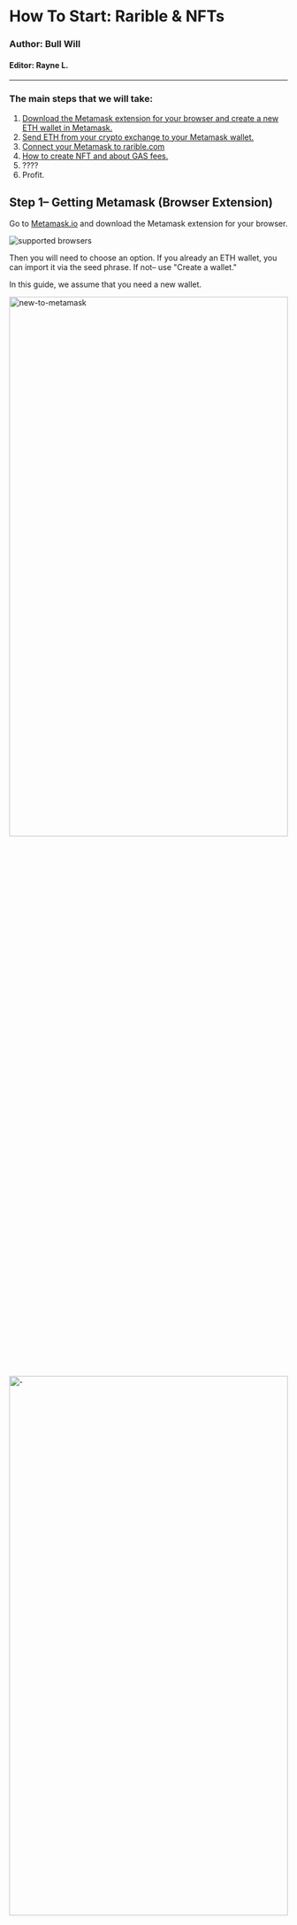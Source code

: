 # How To Start: Rarible & NFTs

### Author: Bull Will
#### Editor: Rayne L.

____
### The main steps that we will take:

 1. [Download the Metamask extension for your browser and create a new ETH wallet in Metamask.](https://github.com/gentlemensbank/info/blob/main/how-to-nfts-rarible.md#step-1-getting-metamask-browser-extension) 
 2. [Send ETH from your crypto exchange to your Metamask wallet.](https://github.com/gentlemensbank/info/blob/main/how-to-nfts-rarible.md#stage-2-send-eth-to-your-metamask-wallet)
 3. [Connect your Metamask to rarible.com](https://github.com/gentlemensbank/info/blob/main/how-to-nfts-rarible.md#step-3-connect-your-metamask-to-rariblecom)
 4. [How to create NFT and about GAS fees.](https://github.com/gentlemensbank/info/blob/main/how-to-nfts-rarible.md#step-4-how-to-create-nft--the-gas-fees)
 5. ????
 6. Profit.


## Step 1– Getting Metamask (Browser Extension)

Go to [Metamask.io](https://metamask.io/download.html) and download the Metamask extension for your browser.

![supported browsers](https://telegra.ph/file/3671c75513ebe292a4f3e.png)

Then you will need to choose an option. If you already an ETH wallet, you can import it via the seed phrase. If not– use "Create a wallet." 

In this guide, we assume that you need a new wallet.

<img src="https://telegra.ph/file/93add0fa7d162a8a513db.png" alt="new-to-metamask" width="100%" height="50%">

<img src="-" alt="-" width="100%" height="50%">


Push the "I agree" button to agree to Metamasks terms of service.

##### ![terms of service](https://telegra.ph/file/fb1e03d1bff81dfc4930d.png)

Then create a password. It will protect your wallet from people who may accidentally use your computer:

<img src="https://telegra.ph/file/408c98ff17be6b360a70b.png" alt="creating-password" width="100%" height="50%">

On the next page, click the area with a lock. There will be 12 words. **Store the words securely.** Anyone who knows those words will have access to your wallet. The safest way is to write them down on a piece of paper and hide them. 

**I strongly recommend NOT storing this phrase in notes, in the mail, in cloud services.**

![seed phrase](https://telegra.ph/file/66467d0224da7784da899.png)

On the next page, they will ask you to repeat your seed phrase. Just do it.

Then you will see this window. Use the cross in the top right corner– to close it –we don't need it right now. (Metamask swap menu)

![swap intro](https://telegra.ph/file/c2d82d0c2dd5833c26185.png)

So, congratulations, now you have an ETH wallet with Metamask extension. Now click on your address to copy it to your clipboard.

![new wallet](https://telegra.ph/file/6a4a9c40ee6aeacf9e93a.png)


**(Below Account 1 on my screenshot)**


## Stage 2– [Send ETH to your Metamask wallet](https://github.com/gentlemensbank/info/blob/main/how-to-nfts-rarible.md#funding-metamask)

You need to send ETH from your crypto-exchange, exchanger or another wallet you own to your new address in Metamask. I'm unsure how you buy ETH. 

>You can look at Google how to send ETH in the individual case.
 
To fund your Metamask. You will send ETH to yourself– use the address that you copied in the previous step. Double-check to make sure they are the same, and it was copied correctly by comparing the first and last characters. 

> at least three characters from both sides of your address– not including 0x.

Wait for the ETH to arrive. Transfers usually take anywhere from 3-10 minutes. Sending ETH varies depending on the load of the Ethereum network. And the gas price you selected when sending can drastically increase your wait time. (if you had an option)


## Step 3– [Connect your Metamask to Rarible.com](https://github.com/gentlemensbank/info/blob/main/how-to-nfts-rarible.md#connecting-to-rarible)
Now go to https://rarible.com/ and click to "Connect wallet" in the top right corner.

![alt text](image.jpg)

Choose "Metamask"

*If it's Metamask is not installed, go to the first step. Rarible does not display Metamask by default.*

![alt text](image.jpg)

Then you will see a Metamask pop-up window. Metamask is asking your permission to connect to Rarible.com. Click Next.

![alt text](image.jpg)

And one more time.

![alt text](image.jpg)

Click then checkbox's and then proceed.

![alt text](image.jpg)

So, now you have an account on Rarible, and you're ready to mint your first NFT.


## Step 4– [How to create NFT & the GAS fees](https://github.com/gentlemensbank/info/blob/main/how-to-nfts-rarible.md#create-nft-gas-fees)

Click the "Create" button on Rarible.com 

Then you will have a choice: 
Single NFT – 1 copy (ERC-721) 
Multiple NFTs– 1 or more (ERC-1155)
You can check the actual minting price here: https://raribleanalytics.com/

![alt text](image.jpg)

Then you will upload your file to IPFS.

**Important thing: if you upload the video, you will see one more upload area below. This area is for the cover.  If you leave it empty, your preview will be static. For a dynamic preview, you need to upload a gif file.**

Put on sale– if you want to mint now, but put it on sale later– switch it off. 

Instant sale price– keep it off if you want an auction. Set the toggle to 'on' for instant sale at your set price. You can change it later (from auction to instant or vice versa) 

However, to make sale adjustments, you have to select the "remove from sale" option. (about 10-20 USD depending on GWEI)

Unlock once purchased– use it for additional content. Buyer exclusives etc. 

>For example, additional images with better resolution. Physical component or a video.

![alt text](image.jpg)

Scroll down.

💰Royalties - how many percent you will be get from reselling your NFT. You will receive them on every resale. 

Number of copies - It depends on you, you can put a low price and more copies, in my opinion this increases the likelihood of a purchase. This is especially important for new artists as a promotion method.

![alt text](image.jpg)

Click the "Create" button. Metamask will offer you to sign the transaction for Approving your wallet. It's will be only once for ERC-721 and one time for ERC-1155 then you will be pay fee only for mint. There is a blue EDIT button above the amount. By clicking it, you will see options for sending a transaction. The speed of its confirmation depends on the amount of the fee. I usually choose Average or Fast (if I don't feel like waiting). Important: please do not try to set up the commission yourself if you have no experience. This can lead to the fact that your transaction will take a very long time or not be processed at all.
Push to "Confirm".

![alt text](image.jpg)

So, when your transaction confirms you get notified.

Push "Start" ✅

![alt text](image.jpg)

Now Metamask will be ask you about pay minting fee. If you don't like actual price, you can waiting. Just check https://raribleanalytics.com/ (you need ERC-721 mint price or ERC-1155 mint price, it depends on whether you are creating a single or multiple item.). You can use "Alert me by email" option.

So, for the transaction fee it's same situation like and with approval wallet transaction - just click EDIT and choose what you want.
Then click to confirm.

![alt text](image.jpg)

Congratulation! You win! 🎉🎉🎉✅

![alt text](image.jpg)
